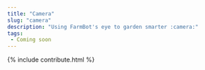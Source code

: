 ```yaml
---
title: "Camera"
slug: "camera"
description: "Using FarmBot's eye to garden smarter :camera:"
tags:
 - Coming soon
---
```


{% include contribute.html %}
